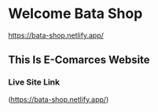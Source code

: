 # Welcome Bata Shop

https://bata-shop.netlify.app/

## This Is E-Comarces Website

### Live Site Link

(https://bata-shop.netlify.app/)
